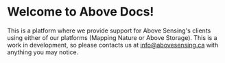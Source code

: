 # Welcome to Above Docs!

This is a platform where we provide support for Above Sensing's clients using either of our platforms (Mapping Nature or Above Storage).
This is a work in development, so please contacts us at info@abovesensing.ca with anything you may notice.

